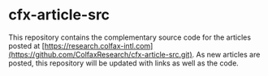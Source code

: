 # cfx-article-src

This repository contains the complementary source code for the articles posted at [https://research.colfax-intl.com](https://github.com/ColfaxResearch/cfx-article-src.git).
As new articles are posted, this repository will be updated with links as well as the code.
